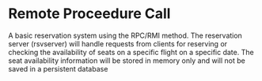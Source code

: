# Remote Proceedure Call
A basic reservation system using the RPC/RMI method. The reservation server (rsvserver) will handle requests from clients for reserving or checking the availability of seats on a specific flight on a specific date. The seat availability information will be stored in memory only and will not be saved in a persistent database
